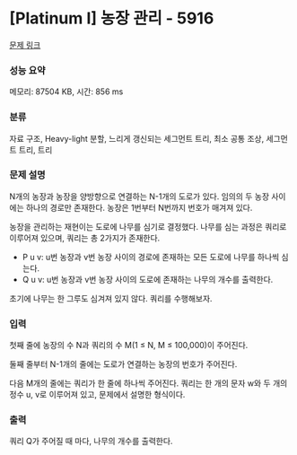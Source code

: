 # [Platinum I] 농장 관리 - 5916 

[문제 링크](https://www.acmicpc.net/problem/5916) 

### 성능 요약

메모리: 87504 KB, 시간: 856 ms

### 분류

자료 구조, Heavy-light 분할, 느리게 갱신되는 세그먼트 트리, 최소 공통 조상, 세그먼트 트리, 트리

### 문제 설명

<p>N개의 농장과 농장을 양방향으로 연결하는 N-1개의 도로가 있다. 임의의 두 농장 사이에는 하나의 경로만 존재한다. 농장은 1번부터 N번까지 번호가 매겨져 있다.</p>

<p>농장을 관리하는 재현이는 도로에 나무를 심기로 결정했다. 나무를 심는 과정은 쿼리로 이루어져 있으며, 쿼리는 총 2가지가 존재한다.</p>

<ul>
	<li>P u v: u번 농장과 v번 농장 사이의 경로에 존재하는 모든 도로에 나무를 하나씩 심는다.</li>
	<li>Q u v: u번 농장과 v번 농장 사이의 도로에 존재하는 나무의 개수를 출력한다.</li>
</ul>

<p>초기에 나무는 한 그루도 심겨져 있지 않다. 쿼리를 수행해보자.</p>

### 입력 

 <p>첫째 줄에 농장의 수 N과 쿼리의 수 M(1 ≤ N, M ≤ 100,000)이 주어진다.</p>

<p>둘째 줄부터 N-1개의 줄에는 도로가 연결하는 농장의 번호가 주어진다.</p>

<p>다음 M개의 줄에는 쿼리가 한 줄에 하나씩 주어진다. 쿼리는 한 개의 문자 w와 두 개의 정수 u, v로 이루어져 있고, 문제에서 설명한 형식이다.</p>

### 출력 

 <p>쿼리 Q가 주어질 때 마다, 나무의 개수를 출력한다.</p>

